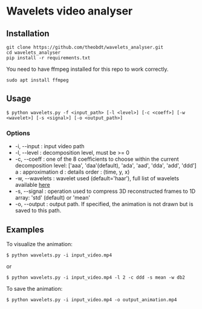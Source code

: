 # Wavelets video analyser


## Installation

```
git clone https://github.com/theobdt/wavelets_analyser.git
cd wavelets_analyser
pip install -r requirements.txt
```
You need to have ffmpeg installed for this repo to work correctly.
```
sudo apt install ffmpeg
```

## Usage 
```
$ python wavelets.py -f <input_path> [-l <level>] [-c <coeff>] [-w <wavelet>] [-s <signal>] [-o <output_path>]
```

### Options

* -i, --input : input video path
* -l, --level : decomposition level, must be >= 0
* -c, --coeff : one of the 8 coefficients to choose within the current decomposition level: ['aaa', 'daa'(default), 'ada', 'aad', 'dda', 'add', 'ddd']
    a : approximation
    d : details
    order : (time, y, x) 
* -w, --wavelets : wavelet used (default='haar'), full list of wavelets available [here](https://pywavelets.readthedocs.io/en/latest/ref/wavelets.html)
* -s, --signal : operation used to compress 3D reconstructed frames to 1D array: 'std' (default) or 'mean'
* -o, --output : output path. If specified, the animation is not drawn but is saved to this path.

## Examples
To visualize the animation:
```
$ python wavelets.py -i input_video.mp4
```
or 
```
$ python wavelets.py -i input_video.mp4 -l 2 -c ddd -s mean -w db2
```

To save the animation:
```
$ python wavelets.py -i input_video.mp4 -o output_animation.mp4
```
